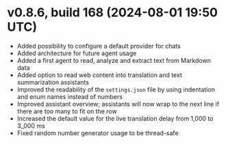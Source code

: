 # v0.8.6, build 168 (2024-08-01 19:50 UTC)
- Added possibility to configure a default provider for chats
- Added architecture for future agent usage
- Added a first agent to read, analyze and extract text from Markdown data
- Added option to read web content into translation and text summarization assistants
- Improved the readability of the `settings.json` file by using indentation and enum names instead of numbers
- Improved assistant overview; assistants will now wrap to the next line if there are too many to fit on the row
- Increased the default value for the live translation delay from 1,000 to 3_000 ms
- Fixed random number generator usage to be thread-safe
